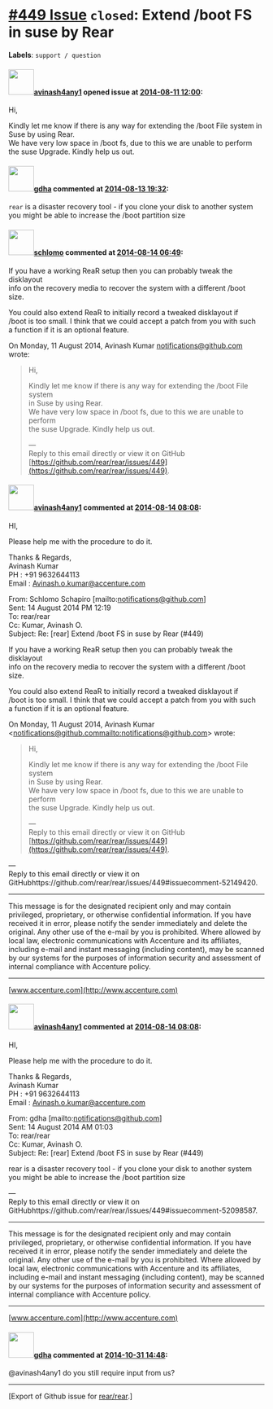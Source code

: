 [\#449 Issue](https://github.com/rear/rear/issues/449) `closed`: Extend /boot FS in suse by Rear
================================================================================================

**Labels**: `support / question`

#### <img src="https://avatars.githubusercontent.com/u/6041044?v=4" width="50">[avinash4any1](https://github.com/avinash4any1) opened issue at [2014-08-11 12:00](https://github.com/rear/rear/issues/449):

Hi,

Kindly let me know if there is any way for extending the /boot File
system in Suse by using Rear.  
We have very low space in /boot fs, due to this we are unable to perform
the suse Upgrade. Kindly help us out.

#### <img src="https://avatars.githubusercontent.com/u/888633?u=cdaeb31efcc0048d3619651aa18dd4b76e636b21&v=4" width="50">[gdha](https://github.com/gdha) commented at [2014-08-13 19:32](https://github.com/rear/rear/issues/449#issuecomment-52098587):

`rear` is a disaster recovery tool - if you clone your disk to another
system you might be able to increase the /boot partition size

#### <img src="https://avatars.githubusercontent.com/u/101384?v=4" width="50">[schlomo](https://github.com/schlomo) commented at [2014-08-14 06:49](https://github.com/rear/rear/issues/449#issuecomment-52149420):

If you have a working ReaR setup then you can probably tweak the
disklayout  
info on the recovery media to recover the system with a different
/boot  
size.

You could also extend ReaR to initially record a tweaked disklayout if  
/boot is too small. I think that we could accept a patch from you with
such  
a function if it is an optional feature.

On Monday, 11 August 2014, Avinash Kumar <notifications@github.com>
wrote:

> Hi,
>
> Kindly let me know if there is any way for extending the /boot File
> system  
> in Suse by using Rear.  
> We have very low space in /boot fs, due to this we are unable to
> perform  
> the suse Upgrade. Kindly help us out.
>
> —  
> Reply to this email directly or view it on GitHub  
> [https://github.com/rear/rear/issues/449](https://github.com/rear/rear/issues/449).

#### <img src="https://avatars.githubusercontent.com/u/6041044?v=4" width="50">[avinash4any1](https://github.com/avinash4any1) commented at [2014-08-14 08:08](https://github.com/rear/rear/issues/449#issuecomment-52154897):

HI,

Please help me with the procedure to do it.

Thanks & Regards,  
Avinash Kumar  
PH : +91 9632644113  
Email : <Avinash.o.kumar@accenture.com>

From: Schlomo Schapiro \[mailto:<notifications@github.com>\]  
Sent: 14 August 2014 PM 12:19  
To: rear/rear  
Cc: Kumar, Avinash O.  
Subject: Re: \[rear\] Extend /boot FS in suse by Rear (\#449)

If you have a working ReaR setup then you can probably tweak the
disklayout  
info on the recovery media to recover the system with a different
/boot  
size.

You could also extend ReaR to initially record a tweaked disklayout if  
/boot is too small. I think that we could accept a patch from you with
such  
a function if it is an optional feature.

On Monday, 11 August 2014, Avinash Kumar
&lt;<notifications@github.com>[mailto:notifications@github.com](mailto:notifications@github.com)&gt;
wrote:

> Hi,
>
> Kindly let me know if there is any way for extending the /boot File
> system  
> in Suse by using Rear.  
> We have very low space in /boot fs, due to this we are unable to
> perform  
> the suse Upgrade. Kindly help us out.
>
> —  
> Reply to this email directly or view it on GitHub  
> [https://github.com/rear/rear/issues/449](https://github.com/rear/rear/issues/449).

—  
Reply to this email directly or view it on
GitHubhttps://github.com/rear/rear/issues/449\#issuecomment-52149420.

------------------------------------------------------------------------

This message is for the designated recipient only and may contain
privileged, proprietary, or otherwise confidential information. If you
have received it in error, please notify the sender immediately and
delete the original. Any other use of the e-mail by you is prohibited.
Where allowed by local law, electronic communications with Accenture and
its affiliates, including e-mail and instant messaging (including
content), may be scanned by our systems for the purposes of information
security and assessment of internal compliance with Accenture policy.

------------------------------------------------------------------------

[www.accenture.com](http://www.accenture.com)

#### <img src="https://avatars.githubusercontent.com/u/6041044?v=4" width="50">[avinash4any1](https://github.com/avinash4any1) commented at [2014-08-14 08:08](https://github.com/rear/rear/issues/449#issuecomment-52154899):

HI,

Please help me with the procedure to do it.

Thanks & Regards,  
Avinash Kumar  
PH : +91 9632644113  
Email : <Avinash.o.kumar@accenture.com>

From: gdha \[mailto:<notifications@github.com>\]  
Sent: 14 August 2014 AM 01:03  
To: rear/rear  
Cc: Kumar, Avinash O.  
Subject: Re: \[rear\] Extend /boot FS in suse by Rear (\#449)

rear is a disaster recovery tool - if you clone your disk to another
system you might be able to increase the /boot partition size

—  
Reply to this email directly or view it on
GitHubhttps://github.com/rear/rear/issues/449\#issuecomment-52098587.

------------------------------------------------------------------------

This message is for the designated recipient only and may contain
privileged, proprietary, or otherwise confidential information. If you
have received it in error, please notify the sender immediately and
delete the original. Any other use of the e-mail by you is prohibited.
Where allowed by local law, electronic communications with Accenture and
its affiliates, including e-mail and instant messaging (including
content), may be scanned by our systems for the purposes of information
security and assessment of internal compliance with Accenture policy.

------------------------------------------------------------------------

[www.accenture.com](http://www.accenture.com)

#### <img src="https://avatars.githubusercontent.com/u/888633?u=cdaeb31efcc0048d3619651aa18dd4b76e636b21&v=4" width="50">[gdha](https://github.com/gdha) commented at [2014-10-31 14:48](https://github.com/rear/rear/issues/449#issuecomment-61270990):

@avinash4any1 do you still require input from us?

------------------------------------------------------------------------

\[Export of Github issue for
[rear/rear](https://github.com/rear/rear).\]
